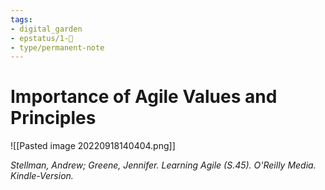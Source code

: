 ```yaml
---
tags: 
- digital_garden
- epstatus/1-🌱
- type/permanent-note
---
```

# Importance of Agile Values and Principles

![[Pasted image 20220918140404.png]]


*Stellman, Andrew; Greene, Jennifer. Learning Agile (S.45). O'Reilly Media. Kindle-Version.* 
